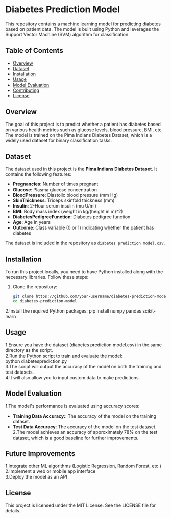 # Diabetes Prediction Model

This repository contains a machine learning model for predicting diabetes based on patient data. The model is built using Python and leverages the Support Vector Machine (SVM) algorithm for classification.

## Table of Contents
- [Overview](#overview)
- [Dataset](#dataset)
- [Installation](#installation)
- [Usage](#usage)
- [Model Evaluation](#model-evaluation)
- [Contributing](#contributing)
- [License](#license)

## Overview

The goal of this project is to predict whether a patient has diabetes based on various health metrics such as glucose levels, blood pressure, BMI, etc. The model is trained on the Pima Indians Diabetes Dataset, which is a widely used dataset for binary classification tasks.

## Dataset

The dataset used in this project is the **Pima Indians Diabetes Dataset**. It contains the following features:

- **Pregnancies**: Number of times pregnant
- **Glucose**: Plasma glucose concentration
- **BloodPressure**: Diastolic blood pressure (mm Hg)
- **SkinThickness**: Triceps skinfold thickness (mm)
- **Insulin**: 2-Hour serum insulin (mu U/ml)
- **BMI**: Body mass index (weight in kg/(height in m)^2)
- **DiabetesPedigreeFunction**: Diabetes pedigree function
- **Age**: Age in years
- **Outcome**: Class variable (0 or 1) indicating whether the patient has diabetes

The dataset is included in the repository as `diabetes prediction model.csv`.

## Installation

To run this project locally, you need to have Python installed along with the necessary libraries. Follow these steps:

1. Clone the repository:
   ```bash
   git clone https://github.com/your-username/diabetes-prediction-model.git
   cd diabetes-prediction-model
2.Install the required Python packages:
pip install numpy pandas scikit-learn
## Usage
1.Ensure you have the dataset (diabetes prediction model.csv) in the same directory as the script.<br>
2.Run the Python script to train and evaluate the model:<br>
  python diabetesprediction.py<br>
3.The script will output the accuracy of the model on both the training and test datasets. <br>
4.It will also allow you to input custom data to make predictions.

## Model Evaluation
1.The model's performance is evaluated using accuracy scores:<br>
- **Training Data Accuracy:**: The accuracy of the model on the training dataset.<br>
- **Test Data Accuracy**: The accuracy of the model on the test dataset.<br>
2.The model achieves an accuracy of approximately 78% on the test dataset, which is a good baseline for further improvements.

## Future Improvements
1.Integrate other ML algorithms (Logistic Regression, Random Forest, etc.)<br>
2.Implement a web or mobile app interface<br>
3.Deploy the model as an API<br>


## License
This project is licensed under the MIT License. See the LICENSE file for details.
